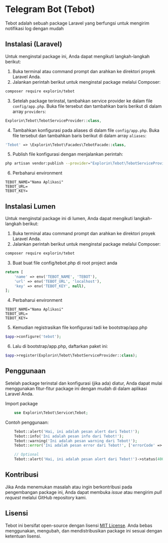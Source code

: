 # Telegram Bot (Tebot)

Tebot adalah sebuah package Laravel yang berfungsi untuk mengirim notifikasi log dengan mudah

## Instalasi (Laravel)

Untuk menginstal package ini, Anda dapat mengikuti langkah-langkah berikut:

1. Buka terminal atau command prompt dan arahkan ke direktori proyek Laravel Anda.
2. Jalankan perintah berikut untuk menginstal package melalui Composer:

```bash
composer require explorin/tebot
```

3. Setelah package terinstal, tambahkan service provider ke dalam file `config/app.php`. Buka file tersebut dan tambahkan baris berikut di dalam array `providers`:

```php
Explorin\Tebot\TebotServiceProvider::class,
```

4. Tambahkan konfigurasi pada aliases di dalam file `config/app.php`. Buka file tersebut dan tambahkan baris berikut di dalam array `aliases`:

```php
'Tebot' => \Explorin\Tebot\Facades\TebotFacade::class,
```

5. Publish file konfigurasi dengan menjalankan perintah:
```bash
php artisan vendor:publish --provider="Explorin\Tebot\TebotServiceProvider::class" --tag=config
```

6. Perbaharui environment
   
```env
TEBOT_NAME="Nama Aplikasi"
TEBOT_URL=
TEBOT_KEY=
```

## Instalasi Lumen

Untuk menginstal package ini di lumen, Anda dapat mengikuti langkah-langkah berikut:

1. Buka terminal atau command prompt dan arahkan ke direktori proyek Laravel Anda.
2. Jalankan perintah berikut untuk menginstal package melalui Composer:

```bash
composer require explorin/tebot
```

3. Buat buat file config/tebot.php di root project anda
```php
return [
    'name' => env('TEBOT_NAME', 'TEBOT'),
    'url' => env('TEBOT_URL', 'localhost'),
    'key' => env('TEBOT_KEY', null),
];
```

4. Perbaharui environment 
```env
TEBOT_NAME="Nama Aplikasi"
TEBOT_URL=
TEBOT_KEY=
```

5. Kemudian registrasikan file konfigurasi tadi ke bootstrap/app.php

```php
$app->configure('tebot');
``` 

6. Lalu di bootstrap/app.php, daftarkan paket ini:

```php
$app->register(Explorin\Tebot\TebotServiceProvider::class);
```

## Penggunaan

Setelah package terinstal dan konfigurasi (jika ada) diatur, Anda dapat mulai menggunakan fitur-fitur package ini dengan mudah di dalam aplikasi Laravel Anda.

Import package
```php
    use Explorin\Tebot\Service\Tebot; 
```

Contoh penggunaan:
```php    
    Tebot::alert('Hai, ini adalah pesan alert dari Tebot!');
    Tebot::info('Ini adalah pesan info dari Tebot!');
    Tebot::warning('Ini adalah pesan warning dari Tebot!');
    Tebot::error('Ini adalah pesan error dari Tebot!', ['errorCode' => 123]);

    // Optional
    Tebot::alert('Hai, ini adalah pesan alert dari Tebot!')->status(400);
```

## Kontribusi

Jika Anda menemukan masalah atau ingin berkontribusi pada pengembangan package ini, Anda dapat membuka _issue_ atau mengirim _pull request_ melalui GitHub repository kami.

## Lisensi

Tebot ini bersifat open-source dengan lisensi [MIT License](https://opensource.org/licenses/MIT). Anda bebas menggunakan, mengubah, dan mendistribusikan package ini sesuai dengan ketentuan lisensi.